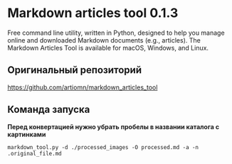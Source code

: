 # Markdown articles tool 0.1.3

Free command line utility, written in Python, designed to help you manage online and downloaded Markdown documents (e.g., articles).
The Markdown Articles Tool is available for macOS, Windows, and Linux.

## Оригинальный репозиторий

https://github.com/artiomn/markdown_articles_tool

## Команда запуска

**Перед конвертацией нужно убрать пробелы в названии каталога с картинками**

`markdown_tool.py -d ./processed_images -O processed.md -a -n .original_file.md`
